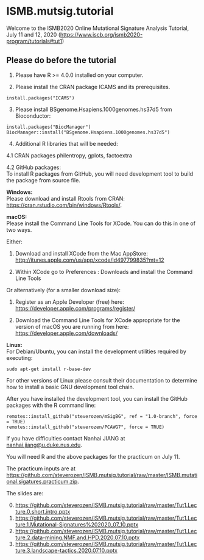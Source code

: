 # ISMB.mutsig.tutorial

Welcome to the ISMB2020 Online Mutational Signature Analysis Tutorial, July 11 and 12, 2020 (https://www.iscb.org/ismb2020-program/tutorials#tut1)

## Please do before the tutorial

1. Please have R >= 4.0.0 installed on your computer.

2. Please install the CRAN package ICAMS and its prerequisites.
```
install.packages("ICAMS")
```

3. Please install BSgenome.Hsapiens.1000genomes.hs37d5 from Bioconductor:
```
install.packages("BiocManager")
BiocManager::install("BSgenome.Hsapiens.1000genomes.hs37d5")
```
4. Additional R libraries that will be needed:

4.1 CRAN packages philentropy, gplots, factoextra

4.2 GitHub packages:  
To install R packages from GitHub, you will need development tool to build the
package from source file.

**Windows:**   
Please download and install Rtools from CRAN: https://cran.rstudio.com/bin/windows/Rtools/.  

**macOS:**   
Please install the Command Line Tools for XCode. You can do this in one of two ways. 

Either:

1. Download and install XCode from the Mac AppStore:
http://itunes.apple.com/us/app/xcode/id497799835?mt=12 

2. Within XCode go to Preferences : Downloads and install the Command Line Tools

Or alternatively (for a smaller download size):

1. Register as an Apple Developer (free) here: https://developer.apple.com/programs/register/

2. Download the Command Line Tools for XCode appropriate for the version of macOS you are running from here: https://developer.apple.com/downloads/  

**Linux:**    
For Debian/Ubuntu, you can install the development utilities required by executing:

```
sudo apt-get install r-base-dev
```
For other versions of Linux please consult their documentation to determine how to install a basic GNU development tool chain.   

After you have installed the development tool, you can install the GitHub
packages with the R command line:
```
remotes::install_github("steverozen/mSigBG", ref = "1.0-branch", force = TRUE)
remotes::install_github("steverozen/PCAWG7", force = TRUE)
```

If you have difficulties contact Nanhai JIANG at nanhai.jiang@u.duke.nus.edu.

You will need R and the above packages for the practicum on July 11. 

The practicum inputs are at https://github.com/steverozen/ISMB.mutsig.tutorial/raw/master/ISMB.mutational.sigatures.practicum.zip. 

The slides are:

0. https://github.com/steverozen/ISMB.mutsig.tutorial/raw/master/Tut1.Lecture.0.short.intro.pptx
1. https://github.com/steverozen/ISMB.mutsig.tutorial/raw/master/Tut1.Lecture.1.Mutational-Signatures%202020_07_10.pptx
2. https://github.com/steverozen/ISMB.mutsig.tutorial/raw/master/Tut1.Lecture.2.data-mining.NMF.and.HPD.2020.07.10.pptx
3. https://github.com/steverozen/ISMB.mutsig.tutorial/raw/master/Tut1.Lecture.3.landscape-tactics.2020.07.10.pptx

